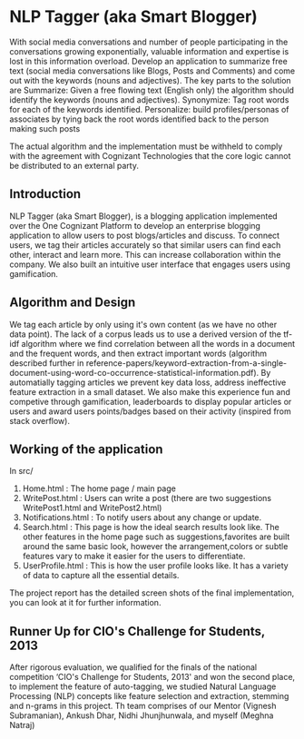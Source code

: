 # NLP Tagger (aka Smart Blogger)

With social media conversations and number of people participating in the conversations growing exponentially, valuable information and expertise is lost in this information overload. Develop an application to summarize free text (social media conversations like Blogs, Posts and Comments) and come out with the keywords (nouns and adjectives). The key parts to the solution are Summarize: Given a free flowing text (English only) the algorithm should identify the keywords (nouns and adjectives). Synonymize: Tag root words for each of the keywords identified. Personalize: build profiles/personas of associates by tying back the root words identified back to the person making such posts

The actual algorithm and the implementation must be withheld to comply with the agreement with Cognizant Technologies that the core logic cannot be distributed to an external party.

## Introduction
NLP Tagger (aka Smart Blogger), is a blogging application implemented over the One Cognizant Platform to develop an enterprise blogging application to allow users to post blogs/articles and discuss. To connect users, we tag their articles accurately so that similar users can find each other, interact and learn more. This can increase collaboration within the company. We also built an intuitive user interface that engages users using gamification. 

## Algorithm and Design

We tag each article by only using it's own content (as we have no other data point). The lack of a corpus leads us to use a derived version of the tf-idf algorithm where we find correlation between all the words in a document and the frequent words, and then extract important words (algorithm described further in reference-papers/keyword-extraction-from-a-single-document-using-word-co-occurrence-statistical-information.pdf). By automatially tagging articles we prevent key data loss, address ineffective feature extraction in a small dataset. We also make this experience fun and competive through gamification, leaderboards to display popular articles or users and award users points/badges based on their activity (inspired from stack overflow).

## Working of the application

In src/
1. Home.html : The home page / main page
2. WritePost.html : Users can write a post (there are two suggestions WritePost1.html and WritePost2.html)
3. Notifications.html : To notify users about any change or update.
4. Search.html : This page is how the ideal search results look like. The other features in the home page such as suggestions,favorites are built around the same basic look, however the arrangement,colors or subtle features vary to make it easier for the users to differentiate.
5. UserProfile.html : This is how the user profile looks like. It has a variety of data to capture all the essential details.

The project report has the detailed screen shots of the final implementation, you can look at it for further information.

## Runner Up for CIO's Challenge for Students, 2013

After rigorous evaluation, we qualified for the finals of the national competition ‘CIO's Challenge for Students, 2013' and won the second place, to
implement the feature of auto­-tagging, we studied Natural Language Processing (NLP) concepts like feature selection and extraction, stemming and n-­grams in this project. Th team comprises of our Mentor (Vignesh Subramanian), Ankush Dhar, Nidhi Jhunjhunwala, and myself (Meghna Natraj)
